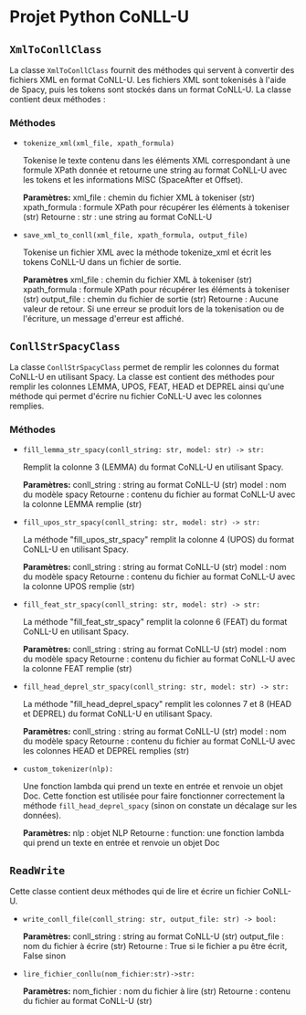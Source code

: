 # Projet Python CoNLL-U




## `XmlToConllClass`
La classe `XmlToConllClass` fournit des méthodes qui servent à convertir des fichiers XML en format CoNLL-U. Les fichiers XML sont tokenisés à l'aide de Spacy, puis les tokens sont stockés dans un format CoNLL-U. La classe contient deux méthodes :

### Méthodes

-  `tokenize_xml(xml_file, xpath_formula)`

    Tokenise le texte contenu dans les éléments XML correspondant à une formule XPath donnée et retourne une string au format CoNLL-U avec les tokens et les informations MISC (SpaceAfter et Offset).

    **Paramètres:**
    xml_file : chemin du fichier XML à tokeniser (str)
    xpath_formula : formule XPath pour récupérer les éléments à tokeniser (str)
    Retourne :
    str : une string au format CoNLL-U 

-   `save_xml_to_conll(xml_file, xpath_formula, output_file)`

    Tokenise un fichier XML avec la méthode tokenize_xml et écrit les tokens CoNLL-U dans un fichier de sortie.

    **Paramètres**
    xml_file : chemin du fichier XML à tokeniser (str)
    xpath_formula : formule XPath pour récupérer les éléments à tokeniser (str)
    output_file : chemin du fichier de sortie (str)
    Retourne :
    Aucune valeur de retour. Si une erreur se produit lors de la tokenisation ou de l'écriture, un message d'erreur est affiché.


## `ConllStrSpacyClass`

La classe `ConllStrSpacyClass` permet de remplir les colonnes du format CoNLL-U en utilisant Spacy. La classe est contient des méthodes pour remplir les colonnes LEMMA, UPOS, FEAT, HEAD et DEPREL ainsi qu'une méthode qui permet d'écrire nu fichier CoNLL-U avec les colonnes remplies.

### Méthodes

-   `fill_lemma_str_spacy(conll_string: str, model: str) -> str:`
    
    Remplit la colonne 3 (LEMMA) du format CoNLL-U en utilisant Spacy.
    
    **Paramètres:**
    conll_string : string au format CoNLL-U (str)
    model : nom du modèle spacy
    Retourne :
    contenu du fichier au format CoNLL-U avec la colonne LEMMA remplie (str)


-   `fill_upos_str_spacy(conll_string: str, model: str) -> str:`
    
    La méthode "fill_upos_str_spacy" remplit la colonne 4 (UPOS) du format CoNLL-U en utilisant Spacy.

    **Paramètres:**
    conll_string : string au format CoNLL-U (str)
    model : nom du modèle spacy
    Retourne :
    contenu du fichier au format CoNLL-U avec la colonne UPOS remplie (str)

-   `fill_feat_str_spacy(conll_string: str, model: str) -> str:`
   
    La méthode "fill_feat_str_spacy" remplit la colonne 6 (FEAT) du format CoNLL-U en utilisant Spacy.

    **Paramètres:**
    conll_string : string au format CoNLL-U (str)
    model : nom du modèle spacy
    Retourne :
    contenu du fichier au format CoNLL-U avec la colonne FEAT remplie (str)

-   `fill_head_deprel_str_spacy(conll_string: str, model: str) -> str:`
    
    La méthode "fill_head_deprel_spacy" remplit les colonnes 7 et 8 (HEAD et DEPREL) du format CoNLL-U en utilisant Spacy. 

    **Paramètres:**
    conll_string : string au format CoNLL-U (str)
    model : nom du modèle spacy
    Retourne :
    contenu du fichier au format CoNLL-U avec les colonnes HEAD et DEPREL remplies (str)

- `custom_tokenizer(nlp):`
    
    Une fonction lambda qui prend un texte en entrée et renvoie un objet Doc. Cette fonction est utilisée pour faire fonctionner correctement la méthode `fill_head_deprel_spacy` (sinon on constate un décalage sur les données).

    **Paramètres:**
    nlp : objet NLP
    Retourne :
    function: une fonction lambda qui prend un texte en entrée et renvoie un objet Doc





## `ReadWrite`
Cette classe contient deux méthodes qui de lire et écrire un fichier CoNLL-U.

-   `write_conll_file(conll_string: str, output_file: str) -> bool:`
    
    **Paramètres:**
    conll_string : string au format CoNLL-U (str)
    output_file : nom du fichier à écrire (str)
    Retourne :
    True si le fichier a pu être écrit, False sinon

-   `lire_fichier_conllu(nom_fichier:str)->str:`
    
    **Paramètres:**
    nom_fichier : nom du fichier à lire (str)
    Retourne :
    contenu du fichier au format CoNLL-U (str)

